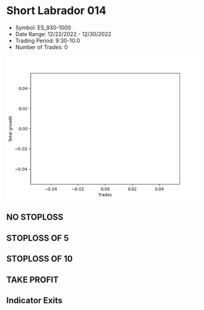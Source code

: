 # Short Labrador 014 
- Symbol: ES_930-1000
- Date Range: 12/22/2022 - 12/30/2022
- Trading Period: 9:30-10:0
- Number of Trades: 0

![Plot](ShortLabrador014ES_930-1000.png)
## NO STOPLOSS














## STOPLOSS OF 5














## STOPLOSS OF 10














## TAKE PROFIT











## Indicator Exits



